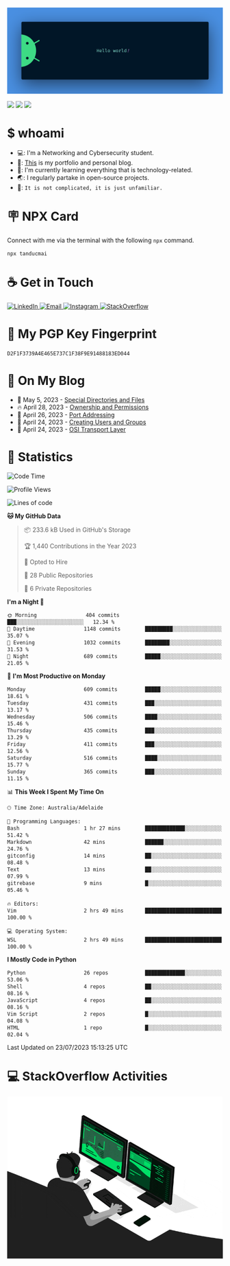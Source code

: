 <p align="center"><img src="assets/banner.png" /></p>

![](https://github.com/tanducmai/tanducmai/actions/workflows/waka-stats.yml/badge.svg)
![](https://github.com/tanducmai/tanducmai/actions/workflows/latest-blogs.yml/badge.svg)
![](https://github.com/tanducmai/tanducmai/actions/workflows/stackoverflow-activities.yml/badge.svg)

# $ whoami

- 💻: I'm a Networking and Cybersecurity student.
- 🔭: [This](https://tanducmai.com/) is my portfolio and personal blog.
- 🌱: I'm currently learning everything that is technology-related.
- 🌏: I regularly partake in open-source projects.
- 💬: `It is not complicated, it is just unfamiliar.`

# 🪧 NPX Card

Connect with me via the terminal with the following `npx` command.

```bash
npx tanducmai
```

# ☕ Get in Touch

<a target="_blank" href="https://www.linkedin.com/in/tanducmai/">
  <img alt="LinkedIn" src="https://img.shields.io/badge/LinkedIn-0077B5?style=for-the-badge&logo=linkedin&logoColor=white" />
</a>
<a target="_blank" href="mailto:henryfromvietnam@gmail.com">
  <img alt="Email" src="https://img.shields.io/badge/Gmail-D14836?style=for-the-badge&logo=gmail&logoColor=white" />
</a>
<a target="_blank" href="https://www.instagram.com/henry.maii/">
  <img alt="Instagram" src="https://img.shields.io/badge/Instagram-E4405F?style=for-the-badge&logo=instagram&logoColor=white" />
</a>
<a target="_blank" href="https://stackoverflow.com/users/16999206/tanducmai">
  <img alt="StackOverflow" src="https://img.shields.io/static/v1?message=Stackoverflow&logo=stackoverflow&label=&color=FE7A16&logoColor=white&labelColor=&style=for-the-badge" />
</a>

# 🔐 My PGP Key Fingerprint

`D2F1F3739A4E465E737C1F38F9E91488183ED044`

# 📜 On My Blog

<!-- BLOG-POST-LIST:START -->
 - 💯 May 5, 2023 - [Special Directories and Files](https://tanducmai.com/posts/systems-administration/special-directories-and-files/)
 - 🔥 April 28, 2023 - [Ownership and Permissions](https://tanducmai.com/posts/systems-administration/ownership-and-permissions/)
 - 💫 April 26, 2023 - [Port Addressing](https://tanducmai.com/posts/introduction-to-networks/transport-layer/port-addressing/)
 - 🚀 April 24, 2023 - [Creating Users and Groups](https://tanducmai.com/posts/systems-administration/creating-users-and-groups/)
 - 🌮 April 24, 2023 - [OSI Transport Layer](https://tanducmai.com/posts/introduction-to-networks/transport-layer/osi-transport-layer/)<!-- BLOG-POST-LIST:END -->

# 🔢 Statistics

<!--START_SECTION:waka-->
![Code Time](http://img.shields.io/badge/Code%20Time-75%20hrs%2046%20mins-blue)

![Profile Views](http://img.shields.io/badge/Profile%20Views-1-blue)

![Lines of code](https://img.shields.io/badge/From%20Hello%20World%20I%27ve%20Written-9.1%20million%20lines%20of%20code-blue)

**🐱 My GitHub Data** 

> 📦 233.6 kB Used in GitHub's Storage 
 > 
> 🏆 1,440 Contributions in the Year 2023
 > 
> 💼 Opted to Hire
 > 
> 📜 28 Public Repositories 
 > 
> 🔑 6 Private Repositories 
 > 
**I'm a Night 🦉** 

```text
🌞 Morning                404 commits         ███░░░░░░░░░░░░░░░░░░░░░░   12.34 % 
🌆 Daytime                1148 commits        █████████░░░░░░░░░░░░░░░░   35.07 % 
🌃 Evening                1032 commits        ████████░░░░░░░░░░░░░░░░░   31.53 % 
🌙 Night                  689 commits         █████░░░░░░░░░░░░░░░░░░░░   21.05 % 
```
📅 **I'm Most Productive on Monday** 

```text
Monday                   609 commits         █████░░░░░░░░░░░░░░░░░░░░   18.61 % 
Tuesday                  431 commits         ███░░░░░░░░░░░░░░░░░░░░░░   13.17 % 
Wednesday                506 commits         ████░░░░░░░░░░░░░░░░░░░░░   15.46 % 
Thursday                 435 commits         ███░░░░░░░░░░░░░░░░░░░░░░   13.29 % 
Friday                   411 commits         ███░░░░░░░░░░░░░░░░░░░░░░   12.56 % 
Saturday                 516 commits         ████░░░░░░░░░░░░░░░░░░░░░   15.77 % 
Sunday                   365 commits         ███░░░░░░░░░░░░░░░░░░░░░░   11.15 % 
```


📊 **This Week I Spent My Time On** 

```text
🕑︎ Time Zone: Australia/Adelaide

💬 Programming Languages: 
Bash                     1 hr 27 mins        █████████████░░░░░░░░░░░░   51.42 % 
Markdown                 42 mins             ██████░░░░░░░░░░░░░░░░░░░   24.76 % 
gitconfig                14 mins             ██░░░░░░░░░░░░░░░░░░░░░░░   08.48 % 
Text                     13 mins             ██░░░░░░░░░░░░░░░░░░░░░░░   07.99 % 
gitrebase                9 mins              █░░░░░░░░░░░░░░░░░░░░░░░░   05.46 % 

🔥 Editors: 
Vim                      2 hrs 49 mins       █████████████████████████   100.00 % 

💻 Operating System: 
WSL                      2 hrs 49 mins       █████████████████████████   100.00 % 
```

**I Mostly Code in Python** 

```text
Python                   26 repos            █████████████░░░░░░░░░░░░   53.06 % 
Shell                    4 repos             ██░░░░░░░░░░░░░░░░░░░░░░░   08.16 % 
JavaScript               4 repos             ██░░░░░░░░░░░░░░░░░░░░░░░   08.16 % 
Vim Script               2 repos             █░░░░░░░░░░░░░░░░░░░░░░░░   04.08 % 
HTML                     1 repo              █░░░░░░░░░░░░░░░░░░░░░░░░   02.04 % 
```




 Last Updated on 23/07/2023 15:13:25 UTC
<!--END_SECTION:waka-->

# 💻 StackOverflow Activities

<!-- STACKOVERFLOW:START -->
<!-- STACKOVERFLOW:END -->

<p align="center"><img src="assets/developer.gif" /></p>
